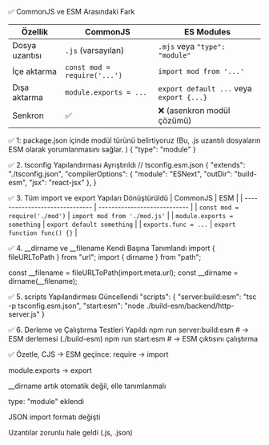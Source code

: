 
✅ CommonJS ve ESM Arasındaki Fark

| Özellik        | CommonJS                     | ES Modules                               |
| -------------- | ---------------------------- | ---------------------------------------- |
| Dosya uzantısı | `.js` (varsayılan)           | `.mjs` veya `"type": "module"`           |
| İçe aktarma    | `const mod = require('...')` | `import mod from '...'`                  |
| Dışa aktarma   | `module.exports = ...`       | `export default ...` veya `export {...}` |
| Senkron        | ✅                            | ❌ (asenkron modül çözümü)                |


✅ 1: package.json içinde modül türünü belirtiyoruz (Bu, .js uzantılı dosyaların ESM olarak yorumlanmasını sağlar. )
{
  "type": "module"
}

✅ 2. tsconfig Yapılandırması Ayrıştırıldı
// tsconfig.esm.json
{
  "extends": "./tsconfig.json",
  "compilerOptions": {
    "module": "ESNext",
    "outDir": "build-esm",
    "jsx": "react-jsx"
  },
}

✅ 3. Tüm import ve export Yapıları Dönüştürüldü
| CommonJS                       | ESM                          |
| ------------------------------ | ---------------------------- |
| `const mod = require('./mod')` | `import mod from './mod.js'` |
| `module.exports = something`   | `export default something`   |
| `exports.func = ...`           | `export function func() {}`  |

✅ 4. __dirname ve __filename Kendi Başına Tanımlandı
import { fileURLToPath } from "url";
import { dirname } from "path";

const __filename = fileURLToPath(import.meta.url);
const __dirname = dirname(__filename);


✅ 5. scripts Yapılandırması Güncellendi
"scripts": {
  "server:build:esm": "tsc -p tsconfig.esm.json",
  "start:esm": "node ./build-esm/backend/http-server.js"
}

✅ 6. Derleme ve Çalıştırma Testleri Yapıldı
npm run server:build:esm   # → ESM derlemesi (./build-esm)
npm run start:esm          # → ESM çıktısını çalıştırma


✅ Özetle, CJS → ESM geçince:
require → import

module.exports → export

__dirname artık otomatik değil, elle tanımlanmalı

type: "module" eklendi

JSON import formatı değişti

Uzantılar zorunlu hale geldi (.js, .json)

